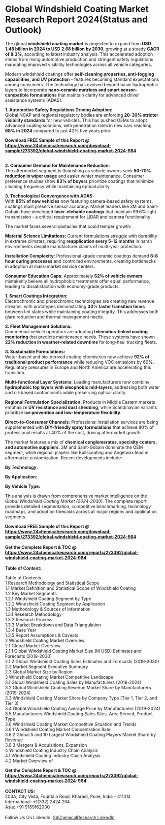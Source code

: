 <h1>Global Windshield Coating Market Research Report 2024(Status and Outlook)</h1><p>The global <strong>windshield coating market</strong> is projected to expand from <strong>USD 1.48 billion in 2024 to USD 2.68 billion by 2030</strong>, growing at a steady <strong>CAGR of 8.3%</strong>, according to latest industry analysis. This accelerated adoption stems from rising automotive production and stringent safety regulations mandating improved visibility technologies across all vehicle categories.</p><p>Modern windshield coatings offer <strong>self-cleaning properties, anti-fogging capabilities, and UV protection</strong> - features becoming standard expectations among consumers. The technology has evolved beyond basic hydrophobic layers to incorporate <strong>nano-ceramic matrices and smart sensor-compatible formulations</strong> that maintain clarity for advanced driver assistance systems (ADAS).</p><p><strong>1. Automotive Safety Regulations Driving Adoption:</strong><br>
Global NCAP and regional regulatory bodies are enforcing <strong>20-30% stricter visibility standards</strong> for new vehicles. This has pushed OEMs to adopt advanced coating solutions, with penetration rates in new cars reaching <strong>68% in 2024</strong> compared to just 42% five years prior.</p><div><b>Download FREE Sample of this Report @ 
            <a href="https://www.24chemicalresearch.com/download-sample/273392/global-windshield-coating-market-2024-964">
            https://www.24chemicalresearch.com/download-sample/273392/global-windshield-coating-market-2024-964</a></b></div><br><p><strong>2. Consumer Demand for Maintenance Reduction:</strong><br>
The aftermarket segment is flourishing as vehicle owners seek <strong>50-70% reduction in wiper usage</strong> and easier winter maintenance. Consumer preference studies show <strong>83% of buyers</strong> prioritize coatings that minimize cleaning frequency while maintaining optical clarity.</p><p><strong>3. Technological Convergence with ADAS:</strong><br>
With <strong>85% of new vehicles</strong> now featuring camera-based safety systems, coatings must preserve sensor accuracy. Market leaders like 3M and Saint-Gobain have developed <strong>laser-etchable coatings</strong> that maintain 99.6% light transmission - a critical requirement for LiDAR and camera functionality.</p><p>The market faces several obstacles that could temper growth:</p><p><strong>Material Science Limitations:</strong> Current formulations struggle with durability in extreme climates, requiring <strong>reapplication every 5-12 months</strong> in harsh environments despite manufacturer claims of multi-year protection.</p><p><strong>Installation Complexity:</strong> Professional-grade ceramic coatings demand <strong>6-8 hour curing processes</strong> and controlled environments, creating bottlenecks in adoption at mass-market service centers.</p><p><strong>Consumer Education Gaps:</strong> Approximately <strong>62% of vehicle owners</strong> mistakenly believe all hydrophobic treatments offer equal performance, leading to dissatisfaction with economy-grade products.</p><p><strong>1. Smart Coatings Integration:</strong><br>
Electrochromic and photochromic technologies are creating new revenue streams, with prototypes demonstrating <strong>30% faster transition times</strong> between tint states while maintaining coating integrity. This addresses both glare reduction and thermal management needs.</p><p><strong>2. Fleet Management Solutions:</strong><br>
Commercial vehicle operators are adopting <strong>telematics-linked coating monitoring</strong> that predicts maintenance needs. These systems have shown <strong>22% reduction in weather-related downtime</strong> for long-haul trucking fleets.</p><p><strong>3. Sustainable Formulations:</strong><br>
Water-based and bio-derived coating chemistries now achieve <strong>92% of traditional product performance</strong> while reducing VOC emissions by 60%. Regulatory pressures in Europe and North America are accelerating this transition.</p><p><strong>Multi-functional Layer Systems:</strong> Leading manufacturers now combine <strong>hydrophobic top layers with oleophobic mid-layers</strong>, addressing both water and oil-based contaminants while preserving optical clarity.</p><p><strong>Regional Formulation Specialization:</strong> Products in Middle Eastern markets emphasize <strong>UV resistance and dust shedding</strong>, while Scandinavian variants prioritize <strong>ice prevention and low-temperature flexibility</strong>.</p><p><strong>Direct-to-Consumer Channels:</strong> Professional installation services are being supplemented with <strong>DIY-friendly spray formulations</strong> that achieve 80% of professional results at 40% of the cost, driving aftermarket growth.</p><p>The market features a mix of <strong>chemical conglomerates, specialty coaters, and automotive suppliers</strong>. 3M and Saint-Gobain dominate the OEM segment, while regional players like Bullscoating and Angelwax lead in aftermarket customization. Recent developments include:</p><p><strong>By Technology:</strong></p><p><strong>By Application:</strong></p><p><strong>By Vehicle Type:</strong></p><p>This analysis is drawn from comprehensive market intelligence on the <em>Global Windshield Coating Market (2024-2030)</em>. The complete report provides detailed segmentation, competitive benchmarking, technology roadmaps, and adoption forecasts across all major regions and application segments.</p><div><b>Download FREE Sample of this Report @ 
            <a href="https://www.24chemicalresearch.com/download-sample/273392/global-windshield-coating-market-2024-964">
            https://www.24chemicalresearch.com/download-sample/273392/global-windshield-coating-market-2024-964</a></b></div><br><div><b>Get the Complete Report & TOC @ 
            <a href="https://www.24chemicalresearch.com/reports/273392/global-windshield-coating-market-2024-964">
            https://www.24chemicalresearch.com/reports/273392/global-windshield-coating-market-2024-964</a></b></div><br>
            <b>Table of Content:</b><p>Table of Contents<br />
1 Research Methodology and Statistical Scope<br />
1.1 Market Definition and Statistical Scope of Windshield Coating<br />
1.2 Key Market Segments<br />
1.2.1 Windshield Coating Segment by Type<br />
1.2.2 Windshield Coating Segment by Application<br />
1.3 Methodology & Sources of Information<br />
1.3.1 Research Methodology<br />
1.3.2 Research Process<br />
1.3.3 Market Breakdown and Data Triangulation<br />
1.3.4 Base Year<br />
1.3.5 Report Assumptions & Caveats<br />
2 Windshield Coating Market Overview<br />
2.1 Global Market Overview<br />
2.1.1 Global Windshield Coating Market Size (M USD) Estimates and Forecasts (2019-2030)<br />
2.1.2 Global Windshield Coating Sales Estimates and Forecasts (2019-2030)<br />
2.2 Market Segment Executive Summary<br />
2.3 Global Market Size by Region<br />
3 Windshield Coating Market Competitive Landscape<br />
3.1 Global Windshield Coating Sales by Manufacturers (2019-2024)<br />
3.2 Global Windshield Coating Revenue Market Share by Manufacturers (2019-2024)<br />
3.3 Windshield Coating Market Share by Company Type (Tier 1, Tier 2, and Tier 3)<br />
3.4 Global Windshield Coating Average Price by Manufacturers (2019-2024)<br />
3.5 Manufacturers Windshield Coating Sales Sites, Area Served, Product Type<br />
3.6 Windshield Coating Market Competitive Situation and Trends<br />
3.6.1 Windshield Coating Market Concentration Rate<br />
3.6.2 Global 5 and 10 Largest Windshield Coating Players Market Share by Revenue<br />
3.6.3 Mergers & Acquisitions, Expansion<br />
4 Windshield Coating Industry Chain Analysis<br />
4.1 Windshield Coating Industry Chain Analysis<br />
4.2 Market Overview of</p><div><b>Get the Complete Report & TOC @ 
            <a href="https://www.24chemicalresearch.com/reports/273392/global-windshield-coating-market-2024-964">
            https://www.24chemicalresearch.com/reports/273392/global-windshield-coating-market-2024-964</a></b></div><br><b>CONTACT US:</b><br>
            203A, City Vista, Fountain Road, Kharadi, Pune, India - 411014<br>
            International: +1(332) 2424 294<br>
            Asia: +91 9169162030 <br><br>
            Follow Us On LinkedIn: <a href="https://www.linkedin.com/company/24chemicalresearch/">24ChemicalResearch LinkedIn</a>